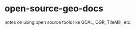 open-source-geo-docs
====================

notes on using open source tools like GDAL, OGR, TileMill, etc.